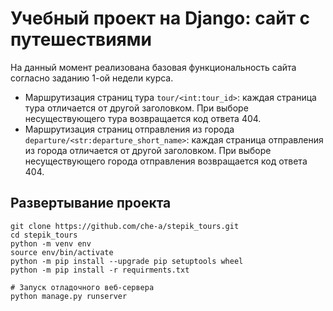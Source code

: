 # Учебный проект на Django: сайт с путешествиями
На данный момент реализована базовая функциональность сайта согласно заданию 1-ой недели курса.  
- Маршрутизация страниц тура `tour/<int:tour_id>`: каждая страница тура отличается от другой заголовком. При выборе несуществующего тура возвращается код ответа 404.
- Маршрутизация страниц отправления из города `departure/<str:departure_short_name>`: каждая страница отправления из города отличается от другой заголовком. При выборе несуществующего города отправления возвращается код ответа 404.  


## Развертывание проекта 

```shell
git clone https://github.com/che-a/stepik_tours.git
cd stepik_tours
python -m venv env
source env/bin/activate
python -m pip install --upgrade pip setuptools wheel
python -m pip install -r requirments.txt

# Запуск отладочного веб-сервера
python manage.py runserver
```
